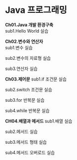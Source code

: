 # Java 프로그래밍

**Ch01.Java 개발 환경구축**  
sub1.Hello World 실습

**Ch02.변수와 연산자**  
sub1.변수 실습

sub2.변수의 자료형 실습

sub3.연산자 실습

**Ch03.제어문**
sub1.if 조건문 실습

sub2.switch 조건문 실습

sub3.for 반복문 실습

sub4.while 반복문 실습

**CH04.배열과 메서드**
sub1.배열 실습

sub2.메서드 실습

sub3.메서드 형태 실습

sub4.메서드 오버로드 실습
